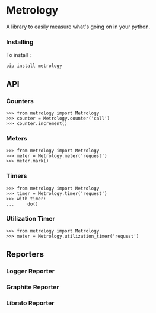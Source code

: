 # Metrology

A library to easily measure what's going on in your python.

### Installing

To install :

    pip install metrology

## API

### Counters

    >>> from metrology import Metrology
    >>> counter = Metrology.counter('call')
    >>> counter.increment()

### Meters

    >>> from metrology import Metrology
    >>> meter = Metrology.meter('request')
    >>> meter.mark()

### Timers

    >>> from metrology import Metrology
    >>> timer = Metrology.timer('request')
    >>> with timer:
    ...     do()

### Utilization Timer

    >>> from metrology import Metrology
    >>> meter = Metrology.utilization_timer('request')    

## Reporters

### Logger Reporter

### Graphite Reporter

### Librato Reporter